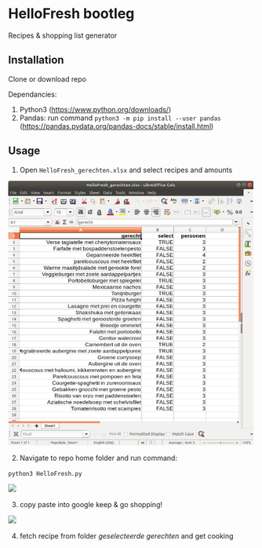 # HelloFresh bootleg
Recipes & shopping list generator

## Installation

Clone or download repo

Dependancies: 
  1) Python3 (https://www.python.org/downloads/)
  2) Pandas: run command ```python3 -m pip install --user pandas```  (https://pandas.pydata.org/pandas-docs/stable/install.html)

## Usage

1) Open ```HelloFresh_gerechten.xlsx``` and select recipes and amounts

<img src="fig_excel.png" width="500">  

2) Navigate to repo home folder and run command: 

  ```python3 HelloFresh.py```

<img src="fig_command_line.png" width="500">  

3) copy paste into google keep & go shopping!

<img src="fig_keep.png" width="250">  

4) fetch recipe from folder *geselecteerde gerechten* and get cooking

